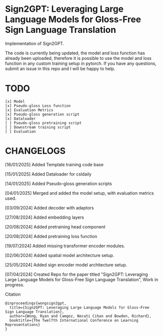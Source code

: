 # Sign2GPT: Leveraging Large Language Models for Gloss-Free Sign Language Translation

Implementation of Sign2GPT. 

The code is currently being updated, the model and loss function has already been uploaded, therefore it is possible to use the model and loss function in any custom training setup in pytorch. If you have any questions, submit an issue in this repo and I will be happy to help.

# TODO

```
[x] Model 
[x] Pseudo-gloss Loss function
[x] Evaluation Metrics
[x] Pseudo-gloss generation script
[x] Dataloader
[ ] Pseudo-gloss pretraining script
[ ] Downstream training script
[ ] Evaluation
```

# CHANGELOGS


[16/01/2025] Added Template training code base

[15/01/2025] Added Dataloader for csldaily

[14/01/2025] Added Pseudo-gloss generation scripts

[04/01/2025] Merged and added the model setup, with evaluation metrics used. 

[03/09/2024] Added decoder with adaptors

[27/08/2024] Added embedding layers

[20/08/2024] Added pretraining head component

[20/08/2024] Added pretraining loss function

[19/07/2024] Added missing transformer encoder modules.

[02/06/2024] Added spatial model architecture setup.

[25/05/2024] Added sign encoder model architecture setup.

[07/04/2024] Created Repo for the paper titled "Sign2GPT: Leveraging Large Language Models for Gloss-Free Sign Language Translation", Work in progress.

Citation
```
@inproceedings{wongsign2gpt,
  title={Sign2GPT: Leveraging Large Language Models for Gloss-Free Sign Language Translation},
  author={Wong, Ryan and Camgoz, Necati Cihan and Bowden, Richard},
  booktitle={The Twelfth International Conference on Learning Representations}
}
```

